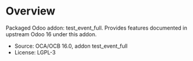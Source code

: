 # Overview

Packaged Odoo addon: test_event_full. Provides features documented in upstream Odoo 16 under this addon.

- Source: OCA/OCB 16.0, addon test_event_full
- License: LGPL-3
